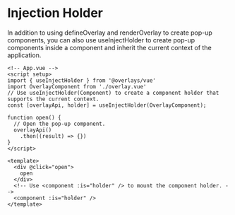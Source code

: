 # Injection Holder

In addition to using defineOverlay and renderOverlay to create pop-up components, you can also use useInjectHolder to create pop-up components inside a component and inherit the current context of the application.

```vue
<!-- App.vue -->
<script setup>
import { useInjectHolder } from '@overlays/vue'
import OverlayComponent from './overlay.vue'
// Use useInjectHolder(Component) to create a component holder that supports the current context.
const [overlayApi, holder] = useInjectHolder(OverlayComponent);

function open() {
  // Open the pop-up component.
  overlayApi()
    .then((result) => {})
}
</script>

<template>
  <div @click="open">
    open
  </div>
  <!-- Use <component :is="holder" /> to mount the component holder. -->
  <component :is="holder" />
</template>
```

